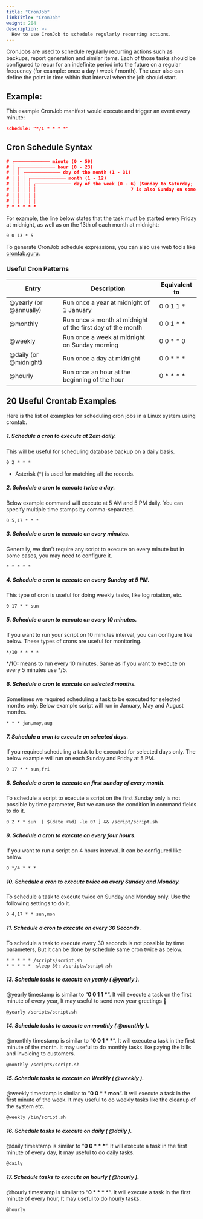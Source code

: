 ```yaml
---
title: "CronJob"
linkTitle: "CronJob"
weight: 204
description: >-
  How to use CronJob to schedule regularly recurring actions.
---
```


CronJobs are used to schedule regularly recurring actions such as backups, report generation and similar items. Each of those tasks should be configured to recur for an indefinite period into the future on a regular frequency (for example: once a day / week / month). The user also can define the point in time within that interval when the job should start.

## Example:

This example CronJob manifest would execute and trigger an event every minute:

```json
schedule: "*/1 * * * *"
```

## Cron Schedule Syntax

```json
# ┌───────────── minute (0 - 59)
# │ ┌───────────── hour (0 - 23)
# │ │ ┌───────────── day of the month (1 - 31)
# │ │ │ ┌───────────── month (1 - 12)
# │ │ │ │ ┌───────────── day of the week (0 - 6) (Sunday to Saturday;
# │ │ │ │ │                                   7 is also Sunday on some systems)
# │ │ │ │ │
# │ │ │ │ │
# * * * * *
```

For example, the line below states that the task must be started every Friday at midnight, as well as on the 13th of each month at midnight:

```
0 0 13 * 5
```

To generate CronJob schedule expressions, you can also use web tools like [crontab.guru](https://crontab.guru/).



### Useful Cron Patterns



| Entry                  | Description                                                | Equivalent to |
| ---------------------- | ---------------------------------------------------------- | ------------- |
| @yearly (or @annually) | Run once a year at midnight of 1 January                   | 0 0 1 1 *     |
| @monthly               | Run once a month at midnight of the first day of the month | 0 0 1 * *     |
| @weekly                | Run once a week at midnight on Sunday morning              | 0 0 * * 0     |
| @daily (or @midnight)  | Run once a day at midnight                                 | 0 0 * * *     |
| @hourly                | Run once an hour at the beginning of the hour              | 0 * * * *     |



## 20 Useful Crontab Examples

Here is the list of examples for scheduling cron jobs in a Linux system using crontab.

##### 1. Schedule a cron to execute at 2am daily.

This will be useful for scheduling database backup on a daily basis.

```shell
0 2 * * *
```

- Asterisk (*) is used for matching all the records.

##### 2. Schedule a cron to execute twice a day.

Below example command will execute at 5 AM and 5 PM daily. You can specify multiple time stamps by comma-separated.

```
0 5,17 * * *
```

##### 3. Schedule a cron to execute on every minutes.

Generally, we don’t require any script to execute on every minute but in some cases, you may need to configure it.

```
* * * * *
```

##### 4. Schedule a cron to execute on every Sunday at 5 PM.

This type of cron is useful for doing weekly tasks, like log rotation, etc.

```
0 17 * * sun
```

##### 5. Schedule a cron to execute on every 10 minutes.

If you want to run your script on 10 minutes interval, you can configure like below. These types of crons are useful for monitoring.

```
*/10 * * * *
```

***/10:** means to run every 10 minutes. Same as if you want to execute on every 5 minutes use */5.

##### 6. Schedule a cron to execute on selected months.

Sometimes we required scheduling a task to be executed for selected months only. Below example script will run in January, May and August months.

```
* * * jan,may,aug
```

##### 7. Schedule a cron to execute on selected days.

If you required scheduling a task to be executed for selected days only. The below example will run on each Sunday and Friday at 5 PM.

```
0 17 * * sun,fri
```

##### 8. Schedule a cron to execute on first sunday of every month.

To schedule a script to execute a script on the first Sunday only is not possible by time parameter, But we can use the condition in command fields to do it.

```
0 2 * * sun  [ $(date +%d) -le 07 ] && /script/script.sh
```

##### 9. Schedule a cron to execute on every four hours.

If you want to run a script on 4 hours interval. It can be configured like below.

```shell
0 */4 * * *
```

##### 10. Schedule a cron to execute twice on every Sunday and Monday.

To schedule a task to execute twice on Sunday and Monday only. Use the following settings to do it.

```shell
0 4,17 * * sun,mon
```

##### 11. Schedule a cron to execute on every 30 Seconds.

To schedule a task to execute every 30 seconds is not possible by time parameters, But it can be done by schedule same cron twice as below.

```shell
* * * * * /scripts/script.sh
* * * * *  sleep 30; /scripts/script.sh
```

##### 13. Schedule tasks to execute on yearly ( @yearly ).

@yearly timestamp is similar to “**0 0 1 1 \***“. It will execute a task on the first minute of every year, It may useful to send new year greetings 🙂

```shell
@yearly /scripts/script.sh
```

##### 14. Schedule tasks to execute on monthly ( @monthly ).

@monthly timestamp is similar to “**0 0 1 \* \***“. It will execute a task in the first minute of the month. It may useful to do monthly tasks like paying the bills and invoicing to customers.

```shell
@monthly /scripts/script.sh
```

##### 15. Schedule tasks to execute on Weekly ( @weekly ).

@weekly timestamp is similar to “**0 0 \* \* mon**“. It will execute a task in the first minute of the week. It may useful to do weekly tasks like the cleanup of the system etc.

```shell
@weekly /bin/script.sh
```

##### 16. Schedule tasks to execute on daily ( @daily ).

@daily timestamp is similar to “**0 0 \* \* \***“. It will execute a task in the first minute of every day, It may useful to do daily tasks.

```shell
@daily
```

##### 17. Schedule tasks to execute on hourly ( @hourly ).

@hourly timestamp is similar to “**0 \* \* \* \***“. It will execute a task in the first minute of every hour, It may useful to do hourly tasks.

```shell
@hourly
```

